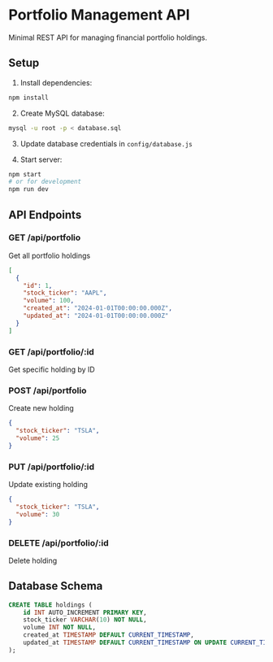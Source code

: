 # Portfolio Management API

Minimal REST API for managing financial portfolio holdings.

## Setup

1. Install dependencies:
```bash
npm install
```

2. Create MySQL database:
```bash
mysql -u root -p < database.sql
```

3. Update database credentials in `config/database.js`

4. Start server:
```bash
npm start
# or for development
npm run dev
```

## API Endpoints

### GET /api/portfolio
Get all portfolio holdings
```json
[
  {
    "id": 1,
    "stock_ticker": "AAPL",
    "volume": 100,
    "created_at": "2024-01-01T00:00:00.000Z",
    "updated_at": "2024-01-01T00:00:00.000Z"
  }
]
```

### GET /api/portfolio/:id
Get specific holding by ID

### POST /api/portfolio
Create new holding
```json
{
  "stock_ticker": "TSLA",
  "volume": 25
}
```

### PUT /api/portfolio/:id
Update existing holding
```json
{
  "stock_ticker": "TSLA",
  "volume": 30
}
```

### DELETE /api/portfolio/:id
Delete holding

## Database Schema

```sql
CREATE TABLE holdings (
    id INT AUTO_INCREMENT PRIMARY KEY,
    stock_ticker VARCHAR(10) NOT NULL,
    volume INT NOT NULL,
    created_at TIMESTAMP DEFAULT CURRENT_TIMESTAMP,
    updated_at TIMESTAMP DEFAULT CURRENT_TIMESTAMP ON UPDATE CURRENT_TIMESTAMP
);
```